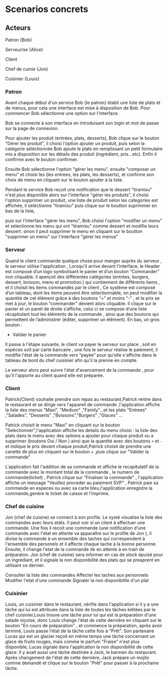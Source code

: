 # Scenarios concrets 

## Acteurs 
Patron {Bob}

Serveur/se {Alice}

Client 

Chef de cuinie {Jon}

Cuisinier {Louis} 



### Patron

Avant chaque début d'un service Bob {le patron} établi une liste de plats et de menus, pour cela une interface est mise à disposition de Bob. Pour commencer Bob sélectionne une option sur l'interface.

 Bob se connecte à son interface en introduisant son login et mot de passe sur la page de connexion.

Pour ajouter les produit (entrées, plats, desserts), Bob clique sur le bouton "Gérer les produit", il choisi l'option ajouter un produit, puis selon la catégorie séléctionnée Bob ajoute le plats en remplissant un petit formulaire mis a disposition sur les détails des produit (ingrédient, prix...etc). Enfin il confirme avec le bouton confirmer.

Ensuite Bob sélectionne l'option "gérer les menu", ensuite "composer un menu" et choisi les (les entrees, les plats, les desserts), et confirme son choix de menu en cliquant sur le bouton ajouter à la liste.

Pendant le service Bob reçoit une notification que le dessert "tiramisu" n'est plus disponible alors sur l'interface "gérer les produits", il choisi l'option supprimer un produit, une liste de produit selon les categories est affichée, il séléctionne "tiramisu" puis clique sur le boutton suprimmer en bas de la liste,

puis sur l'interface "gérer les menu", Bob choisi l'option "modifier un menu" et selectionne les menu qui ont "tiramisu" comme dessert et modifie leurs dessert. sinon il peut supprimer le menu en cliquant sur le boutton "supprimer un menu" sur l'interface "gérer les menus"
### Serveur

Quand le client commande quelque chose pour manger auprès du serveur , le serveur utilise l'application , Lorsqu'il arrive devant l’interface, le Header est composé d’un logo symbolisant le panier et d’un bouton “Commander” non cliquable. il aperçoit des différentes catégories (entrées, burgers, dessert, boisson, menu et promotion.) qui contiennent de différents items , et il choisit les items commandés par le client , Ce système est composé d’un tableau, dont les items peuvent être sélectionnable, on peut modifier la quantité de cet élément grâce à des boutons “+” et moins “-” , et le prix se met à jour, le bouton “commander” devient alors cliquable.
Il clique sur le panier et un panel de droite s’affiche, celui ci se compose d’une liste récapitulant tout les éléments de la commande , ainsi que des boutons qui permettent de l’administrer (éditer, supprimer un élément).
En bas, un gros bouton :
- Valider le panier

Il passe à l'étape suivante, le client va payer le serveur sur place , soit en espèces soit par carte bancaire , une fois le serveur réalise le paiement, il modifie l'état de la commande vers “payée” pour qu'elle s'affiche dans le tableau de bord du chef cuisinier afin qu'il la prenne en compte.

Le serveur alors peut suivre l'état d'avancement de la commande , pour qu'il l'apporte au client quand elle est préparée.
 

### Client

Patrick(Client) souhaite prendre son repas au restaurant,Patrick rentre dans le restaurant et se dirige vers l'appareil de commande ,l'application affiche la liste des menus "Maxi", "Medium" ,"Family"...et les plats "Entrees" ,"Salades", "Desserts" ,"Boissons","Burgers" ,"Glaces" ...

Patrick choisit le menu "Maxi" en cliquant sur le bouton "Selectionner",l'application affiche les details du menu choisi : la liste des plats dans le menu avec des options a ajouter pour chaque produit ou a supprimer (boutons Oui / Non ) ainsi que la quantité avec des boutons `+` et `-` et indique le prix devant chaque produit,Patrick choisit de prendre une canette de plus en cliquant sur le bouton + ,puis clique sur "Valider la commande"

L'application fait l'addition de sa commande et affiche le recapitulatif de la commande avec le montant total de la commande , le numero de commande(ticket) , Patrick clique sur "Finaliser la commande" , l'application affiche un message "Veuillez proceder au paiement SVP" , Patrick paie sa commande en especes ou avec sa carte bleu,l'application enregistre la commande,genére le ticket de caisse et l'imprime.

### Chef de cuisine 

Jon (chef de cuisine) se connect à son profile. Le systé visualise la liste des commandes avec leurs etats. Il peut voir si un client à affectuer une commande. Une fois il recoit une commande (une notification d'une commande avec l'etat en attente va apparaître sur le profile de Jon ), il divise la commande à un ensemble des taches qui correspendent à l'ensemble des personels et il affecte chaque tache à la bonne personne. 
Ensuite, il change l'etat de la commande de en attente à en train de préparaton.
Jon (chef de cuisine) sera informer en cas de stock épuisé pour un ingrédiant, et il signale la non disponibilité des plats qui se preaprent en utilisant ce dernier.

Consulter la liste des commandes 
Affecter les taches aux personnels
Modifier l'etat d'une commande 
Signaler la non disponibilite d'un plat

### Cuisinier 

  Louis, un cuisinier dans le restaurant, vérifie dans l'application si il y a une tâche qui lui est attribuée dans la liste de toutes les tâches éditées par le chef cuisinier,Louis trouve une tâche pour lui qui est la préparation d'une salade niçoise, donc Louis change l'état de cette dernière en cliquant sur le bouton "En cours de préparation" , et commence la préparation, après avoir terminé, Louis passe l'état de la tâche cette fois à "Prêt". 
  Son partenaire Lucas qui est un glacier reçoit en même temps une tâche concernant un glace de fruits rouges, mais comme le parfum "Fraise" n'est plus disponible, Lucas signale dans l'application la non disponibilité de cette glace.
  Il y avait aussi une tâche destinée à Jack, le barmen du restaurant. Après changement de l'état de cette dernière, Jack prépare un mojito comme demandé et clique sur le bouton "Prêt" pour passer à la prochaine tâche.









